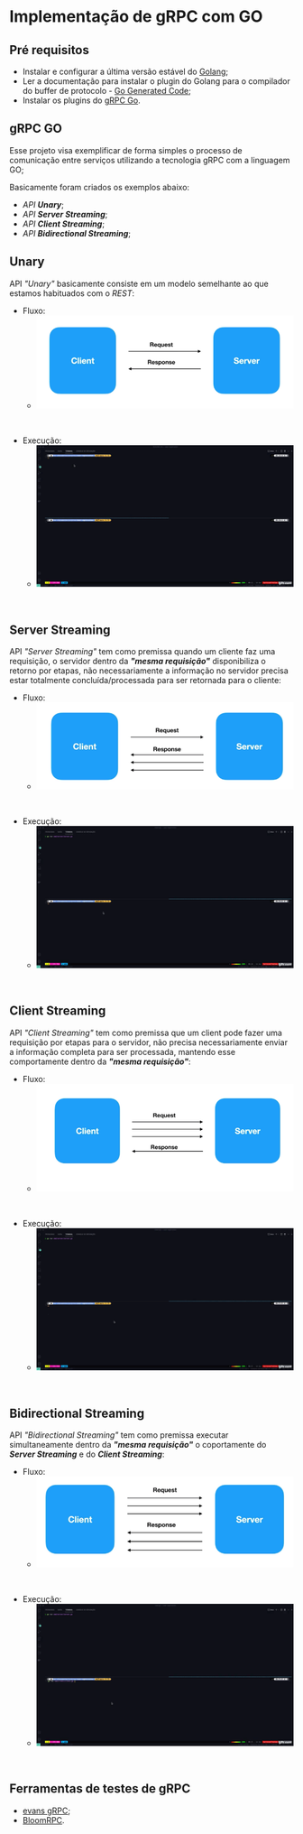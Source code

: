 # Implementação de gRPC com GO

## Pré requisitos
- Instalar e configurar a última versão estável do [Golang](https://golang.org/dl/);
- Ler a documentação para instalar o plugin do Golang para o compilador do buffer de protocolo - [Go Generated Code](https://developers.google.com/protocol-buffers/docs/reference/go-generated);
- Instalar os plugins do [gRPC Go](https://grpc.io/docs/languages/go/quickstart/).

## gRPC GO
Esse projeto visa exemplificar de forma simples o processo de comunicação entre serviços utilizando a tecnologia gRPC com a linguagem GO;

Basicamente foram criados os exemplos abaixo:
- _API_ **_Unary_**;
- _API_ **_Server Streaming_**;
- _API_ **_Client Streaming_**;
- _API_ **_Bidirectional Streaming_**;

## Unary
API _"Unary"_ basicamente consiste em um modelo semelhante ao que estamos habituados com o _REST_:
</br> 

- Fluxo:</br>
  - ![text](media/img/unary.png)
</br>

- Execução:</br>
  - ![](media/gif/unary.gif)
</br>

## Server Streaming
API _"Server Streaming"_ tem como premissa quando um cliente faz uma requisição, o servidor dentro da _**"mesma requisição"**_ disponibiliza o retorno por etapas, não necessariamente a informação no servidor precisa estar totalmente concluída/processada para ser retornada para o cliente:
</br>

- Fluxo: </br>
  - ![text](media/img/serverStreaming.png)
</br>

- Execução: </br>
  - ![](media/gif/serverStreaming.gif)
</br>

## Client Streaming
API _"Client Streaming"_ tem como premissa que um client pode fazer uma requisição por etapas para o servidor, não precisa necessariamente enviar a informação completa para ser processada, mantendo esse comportamente dentro da _**"mesma requisição"**_:
</br>

- Fluxo: </br>
  - ![text](media/img/clientStreaming.png)
</br>

- Execução: </br>
  - ![](media/gif/clientStreaming.gif)
</br>

## Bidirectional Streaming
API _"Bidirectional Streaming"_ tem como premissa executar simultaneamente dentro da _**"mesma requisição"**_ o coportamente do **_Server Streaming_** e do **_Client Streaming_**:
</br>

- Fluxo:</br>
   - ![text](media/img/bidirectional.png) 
</br>

- Execução: </br>
  - ![](media/gif/bidirectional.gif)
</br>

## Ferramentas de testes de gRPC
- [evans gRPC](https://github.com/ktr0731/evans);
- [BloomRPC](https://github.com/uw-labs/bloomrpc).


